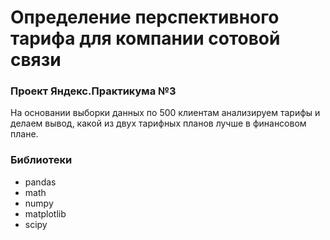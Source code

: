 # Определение перспективного тарифа для компании сотовой связи
### Проект Яндекс.Практикума №3
На основании выборки данных по 500 клиентам анализируем тарифы и делаем вывод, какой из двух тарифных планов лучше в финансовом плане.

### Библиотеки
- pandas
- math
- numpy
- matplotlib
- scipy
